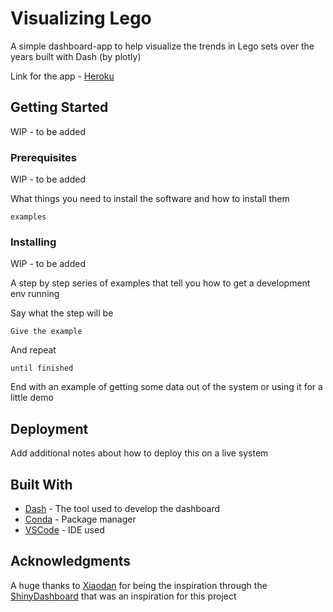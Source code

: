 # Visualizing Lego

A simple dashboard-app to help visualize the trends in Lego sets over the years built with Dash (by plotly)   

Link for the app - [Heroku](https://lego-viz-mdash.herokuapp.com/)

## Getting Started

WIP - to be added

### Prerequisites

WIP - to be added

What things you need to install the software and how to install them

```
examples
```

### Installing

WIP - to be added

A step by step series of examples that tell you how to get a development env running

Say what the step will be

```
Give the example
```

And repeat

```
until finished
```

End with an example of getting some data out of the system or using it for a little demo

## Deployment

Add additional notes about how to deploy this on a live system

## Built With

* [Dash](https://plot.ly/dash/) - The tool used to develop the dashboard
* [Conda](https://www.anaconda.com/) - Package manager
* [VSCode](https://code.visualstudio.com/) - IDE used
## Acknowledgments

A huge thanks to [Xiaodan](https://github.com/Xiaodan) for being the inspiration through the [ShinyDashboard](https://github.com/Xiaodan/Coursera-Developing-Data-Products) that was an inspiration for this project